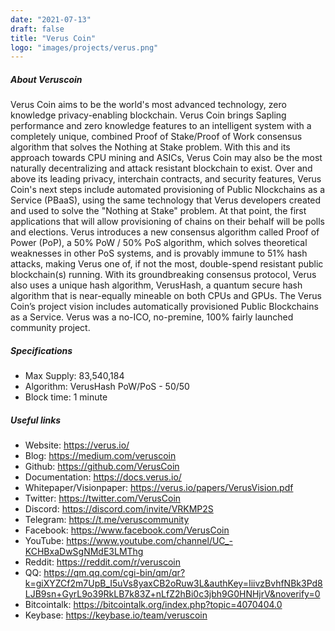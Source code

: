 ```yaml
---
date: "2021-07-13"
draft: false
title: "Verus Coin"
logo: "images/projects/verus.png"
---
```


##### About Veruscoin
Verus Coin aims to be the world's most advanced technology, zero knowledge privacy-enabling blockchain. Verus Coin brings Sapling performance and zero knowledge features to an intelligent system with a completely unique, combined Proof of Stake/Proof of Work consensus algorithm that solves the Nothing at Stake problem. With this and its approach towards CPU mining and ASICs, Verus Coin may also be the most naturally decentralizing and attack resistant blockchain to exist. Over and above its leading privacy, interchain contracts, and security features, Verus Coin's next steps include automated provisioning of Public Nlockchains as a Service (PBaaS), using the same technology that Verus developers created and used to solve the "Nothing at Stake" problem. At that point, the first applications that will allow provisioning of chains on their behalf will be polls and elections. Verus introduces a new consensus algorithm called Proof of Power (PoP), a 50% PoW / 50% PoS algorithm, which solves theoretical weaknesses in other PoS systems, and is provably immune to 51% hash attacks, making Verus one of, if not the most, double-spend resistant public blockchain(s) running. With its groundbreaking consensus protocol, Verus also uses a unique hash algorithm, VerusHash, a quantum secure hash algorithm that is near-equally mineable on both CPUs and GPUs. The Verus Coin’s project vision includes automatically provisioned Public Blockchains as a Service. Verus was a no-ICO, no-premine, 100% fairly launched community project.

##### Specifications
 - Max Supply: 83,540,184
 - Algorithm: VerusHash PoW/PoS - 50/50
 - Block time: 1 minute

##### Useful links
 - Website: https://verus.io/
 - Blog: https://medium.com/veruscoin
 - Github: https://github.com/VerusCoin
 - Documentation: https://docs.verus.io/
 - Whitepaper/Visionpaper: https://verus.io/papers/VerusVision.pdf
 - Twitter: https://twitter.com/VerusCoin
 - Discord: https://discord.com/invite/VRKMP2S
 - Telegram: https://t.me/veruscommunity
 - Facebook: https://www.facebook.com/VerusCoin
 - YouTube: https://www.youtube.com/channel/UC_-KCHBxaDwSgNMdE3LMThg
 - Reddit: https://reddit.com/r/veruscoin
 - QQ: https://qm.qq.com/cgi-bin/qm/qr?k=giXYZCf2m7UpB_I5uVs8yaxCB2oRuw3L&authKey=IiivzBvhfNBk3Pd8LJB9sn+GyrL9o39RkLB7k83Z+nLfZ2hBi0c3jbh9G0HNHjrV&noverify=0
 - Bitcointalk: https://bitcointalk.org/index.php?topic=4070404.0
 - Keybase: https://keybase.io/team/veruscoin